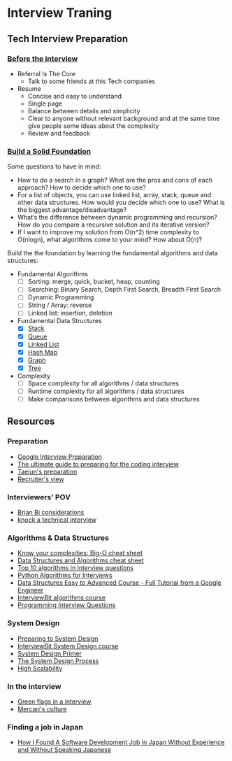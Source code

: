 # Interview Traning

## Tech Interview Preparation

### [Before the interview](http://blog.gainlo.co/index.php/2017/02/18/chapter-1-get-interview-google-complete-guide-google-interview-preparation/)

- Referral Is The Core
    - Talk to some friends at this Tech companies
- Resume
    - Concise and easy to understand
    - Single page
    - Balance between details and simplicity
    - Clear to anyone without relevant background and at the same time give people some ideas about the complexity
    - Review and feedback

### [Build a Solid Foundation](http://blog.gainlo.co/index.php/2017/02/24/chapter-2-build-solid-foundation-complete-guide-google-interview-preparation/)

Some questions to have in mind:

- How to do a search in a graph? What are the pros and cons of each approach? How to decide which one to use?
- For a list of objects, you can use linked list, array, stack, queue and other data structures. How would you decide which one to use? What is the biggest advantage/disadvantage?
- What’s the difference between dynamic programming and recursion? How do you compare a recursive solution and its iterative version?
- If I want to improve my solution from O(n^2) time complexity to O(nlogn), what algorithms come to your mind? How about O(n)?

Build the the foundation by learning the fundamental algorithms and data structures:

- Fundamental Algorithms
    - [ ] Sorting: merge, quick, bucket, heap, counting
    - [ ] Searching: Binary Search, Depth First Search, Breadth First Search
    - [ ] Dynamic Programming
    - [ ] String / Array: reverse
    - [ ] Linked list: insertion, deletion
- Fundamental Data Structures
    - [X] [Stack](https://github.com/leandrotk/algorithms/tree/master/computer_science/data_structures/stack)
    - [X] [Queue](https://github.com/leandrotk/algorithms/tree/master/computer_science/data_structures/queue)
    - [X] [Linked List](https://github.com/leandrotk/algorithms/tree/master/computer_science/data_structures/linked_list)
    - [X] [Hash Map](https://github.com/leandrotk/algorithms/tree/master/computer_science/data_structures/hash_table)
    - [X] [Graph](https://github.com/leandrotk/algorithms/tree/master/computer_science/data_structures/graph)
    - [X] [Tree](https://github.com/leandrotk/algorithms/tree/master/computer_science/data_structures/binary_search_tree)
- Complexity
    - [ ] Space complexity for all algorithms / data structures
    - [ ] Runtime complexity for all algorithms / data structures
    - [ ] Make comparisons between algorithms and data structures

## Resources

### Preparation

- [Google Interview Preparation](http://blog.gainlo.co/index.php/category/google-interview-preparation/)
- [The ultimate guide to preparing for the coding interview](https://medium.com/free-code-camp/the-ultimate-guide-to-preparing-for-the-coding-interview-183251ee36c9)
- [Taejun's preparation](https://qr.ae/TSJEJv)
- [Recruiter's view](https://qr.ae/TSJE3x)

### Interviewers' POV

- [Brian Bi considerations](https://qr.ae/TSJE9l)
- [knock a technical interview](https://qr.ae/TSJEkK)

### Algorithms & Data Structures

- [Know your complexities: Big-O cheat sheet](https://www.bigocheatsheet.com/)
- [Data Structures and Algorithms cheat sheet](https://github.com/TSiege/Tech-Interview-Cheat-Sheet)
- [Top 10 algorithms in interview questions](https://www.geeksforgeeks.org/top-10-algorithms-in-interview-questions/)
- [Python Algorithms for Interviews](https://www.youtube.com/watch?v=p65AHm9MX80)
- [Data Structures Easy to Advanced Course - Full Tutorial from a Google Engineer](https://www.youtube.com/watch?v=RBSGKlAvoiM)
- [InterviewBit algorithms course](https://www.interviewbit.com/courses/programming/)
- [Programming Interview Questions](http://www.ardendertat.com/2012/01/09/programming-interview-questions/)

### System Design

- [Preparing to System Design](https://qr.ae/TSJEwu)
- [InterviewBit System Design course](https://www.interviewbit.com/courses/system-design/)
- [System Design Primer](https://github.com/donnemartin/system-design-primer)
- [The System Design Process](https://www.hiredintech.com/classrooms/system-design/lesson/55)
- [High Scalability](http://highscalability.com/)

### In the interview

- [Green flags in a interview](https://qr.ae/TSJEQA)
- [Mercari's culture](https://engineering.mercari.com/en/culture/)

### Finding a job in Japan

- [How I Found A Software Development Job in Japan Without Experience and Without Speaking Japanese](https://medium.com/curious/how-i-found-a-software-development-job-in-japan-without-experience-and-without-speaking-japanese-5ff8698e33d9)
